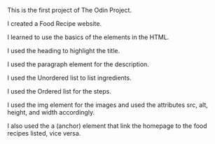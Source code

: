 This is the first project of The Odin Project.

I created a Food Recipe website.

I learned to use the basics of the elements in the HTML.

I used the heading to highlight the title.

I used the paragraph element for the description.

I used the Unordered list to list ingredients.

I used the Ordered list for the steps.

I used the img element for the images and used the attributes src, alt, height, and width accordingly.

I also used the a (anchor) element that link the homepage to the food recipes listed, vice versa.